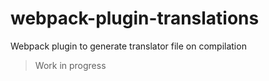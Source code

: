 # webpack-plugin-translations

Webpack plugin to generate translator file on compilation

> Work in progress
